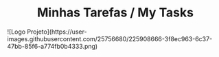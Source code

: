 <h1 align="center"> Minhas Tarefas / My Tasks </h1>
![Logo Projeto](https://user-images.githubusercontent.com/25756680/225908666-3f8ec963-6c37-47bb-85f6-a774fb0b4333.png)
